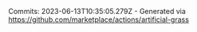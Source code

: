 Commits: 2023-06-13T10:35:05.279Z - Generated via https://github.com/marketplace/actions/artificial-grass
<br>
